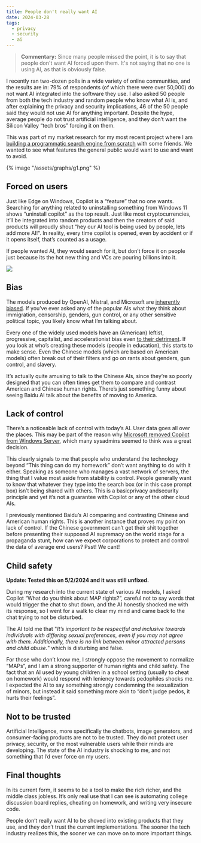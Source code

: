 ```yaml
---
title: People don't really want AI
date: 2024-03-28
tags:
  - privacy
  - security
  - ai
---
```


> **Commentary:** Since many people missed the point, it is to say that people don't want AI forced upon them. It's not saying that no one is using AI, as that is obviously false.

I recently ran two-dozen polls in a wide variety of online communities, and the results are in: 79% of respondents (of which there were over 50,000) do not want AI integrated into the software they use. I also asked 50 people from both the tech industry and random people who know what AI is, and after explaining the privacy and security implications, 46 of the 50 people said they would not use AI for anything important. Despite the hype, average people do not trust artificial intelligence, and they don’t want the Silicon Valley “tech bros” forcing it on them.

This was part of my market research for my most recent project where I am [building a programmatic search engine from scratch](https://unfathom.ing/projects/2024/building-a-search-engine) with some friends. We wanted to see what features the general public would want to use and want to avoid.

{% image "/assets/graphs/g1.png" %}

## Forced on users

Just like Edge on Windows, Copilot is a “feature” that no one wants. Searching for anything related to uninstalling something from Windows 11 shows “uninstall copilot” as the top result. Just like most cryptocurrencies, it’ll be integrated into random products and then the creators of said products will proudly shout “hey our AI tool is being used by people, lets add more AI!“. In reality, every time copilot is opened, even by accident or if it opens itself, that’s counted as a usage.

If people wanted AI, they would search for it, but don’t force it on people just because its the hot new thing and VCs are pouring billions into it.

![](https://unfathom.ing/media/people-dont-really-want-ai/fig2.png)

## Bias

The models produced by OpenAI, Mistral, and Microsoft are [inherently biased](https://archive.org/details/s11127-023-01097-2). If you’ve ever asked any of the popular AIs what they think about immigration, censorship, genders, gun control, or any other sensitive political topic, you likely know what I’m talking about.

Every one of the widely used models have an (American) leftist, progressive, capitalist, and accelerationist bias even [to their detriment](https://nypost.com/2024/02/23/business/woke-google-gemini-refuses-to-say-pedophilia-is-wrong-after-diverse-historical-images-debacle-individuals-cannot-control-who-they-are-attracted-to/). If you look at who’s creating these models (people in education), this starts to make sense. Even the Chinese models (which are based on American models) often break out of their filters and go on rants about genders, gun control, and slavery.

It’s actually quite amusing to talk to the Chinese AIs, since they’re so poorly designed that you can often times get them to compare and contrast American and Chinese human rights. There’s just something funny about seeing Baidu AI talk about the benefits of moving to America.

## Lack of control

There’s a noticeable lack of control with today’s AI. User data goes all over the places. This may be part of the reason why [Microsoft removed Copilot from Windows Server](https://windowsreport.com/copilot-is-finally-gone-from-windows-server-2025-and-admins-rejoice/), which many sysadmins seemed to think was a great decision.

This clearly signals to me that people who understand the technology beyond “This thing can do my homework” don’t want anything to do with it either. Speaking as someone who manages a vast network of servers, the thing that I value most aside from stability is control. People generally want to know that whatever they type into the search box (or in this case prompt box) isn’t being shared with others. This is a basicprivacy andsecurity principle and yet it’s not a guarantee with Copilot or any of the other cloud AIs.

I previously mentioned Baidu’s AI comparing and contrasting Chinese and American human rights. This is another instance that proves my point on lack of control. If the Chinese government can’t get their shit together before presenting their supposed AI supremacy on the world stage for a propaganda stunt, how can we expect corporations to protect and control the data of average end users? Psst! We cant!

## Child safety

**Update: Tested this on 5/2/2024 and it was still unfixed.**

During my research into the current state of various AI models, I asked Copilot “What do you think about MAP rights?”, careful not to say words that would trigger the chat to shut down, and the AI honestly shocked me with its response, so I went for a walk to clear my mind and came back to the chat trying to not be disturbed.

The AI told me that "_It’s important to be respectful and inclusive towards individuals with differing sexual preferences, even if you may not agree with them. Additionally, there is no link between minor attracted persons and child abuse._" which is disturbing and false.

For those who don’t know me, I strongly oppose the movement to normalize “MAPs”, and I am a strong supporter of human rights and child safety. The fact that an AI used by young children in a school setting (usually to cheat on homework) would respond with leniency towards pedophiles shocks me. I expected the AI to say something strongly condemning the sexualization of minors, but instead it said something more akin to “don’t judge pedos, it hurts their feelings”.

## Not to be trusted

Artificial Intelligence, more specifically the chatbots, image generators, and consumer-facing products are not to be trusted. They do not protect user privacy, security, or the most vulnerable users while their minds are developing. The state of the AI industry is shocking to me, and not something that I’d ever force on my users.

## Final thoughts

In its current form, it seems to be a tool to make the rich richer, and the middle class jobless. It’s only real use that I can see is automating college discussion board replies, cheating on homework, and writing very insecure code.

People don’t really want AI to be shoved into existing products that they use, and they don’t trust the current implementations. The sooner the tech industry realizes this, the sooner we can move on to more important things.
